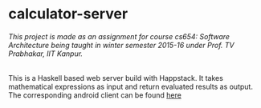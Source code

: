 # calculator-server

###### This project is made as an assignment for course cs654: Software Architecture being taught in winter semester 2015-16 under Prof. TV Prabhakar, IIT Kanpur.

This is a Haskell based web server build with Happstack. It takes mathematical expressions as input and return evaluated results as output.
The corresponding android client can be found [here](https://github.com/sidsaurb/calculator-android)
